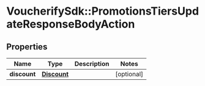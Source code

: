 # VoucherifySdk::PromotionsTiersUpdateResponseBodyAction

## Properties

| Name | Type | Description | Notes |
| ---- | ---- | ----------- | ----- |
| **discount** | [**Discount**](Discount.md) |  | [optional] |


